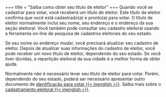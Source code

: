 +++
title = "Saiba como obter seu título de eleitor"
+++
Quando você se cadastrar para votar, você receberá um título de eleitor. Este título de eleitor confirma que você está cadastrado(a) e pronto(a) para votar. O título de eleitor normalmente inclui seu nome, seu endereço e o endereço da sua seção eleitoral. Você também pode consultar seu cadastro eleitoral usando a ferramenta on-line de pesquisa de cadastros eleitorais do seu estado.

Se seu nome ou endereço mudar, você precisará atualizar seu cadastro de eleitor. Depois de atualizar suas informações do cadastro de eleitor, você pode receber um novo título de eleitor, dependendo do seu estado. Se você tiver dúvidas, a repartição eleitoral da sua cidade é a melhor forma de obter ajuda.

Normalmente não é necessário levar seu título de eleitor para votar. Porém, dependendo do seu estado, poderá ser necessário apresentar outro documento de [identificação para votar {{< inenglish >}}](https://www.usa.gov/voter-id). Saiba mais sobre o [cadastramento eleitoral {{< inenglish >}}](https://www.usa.gov/voter-registration-card).